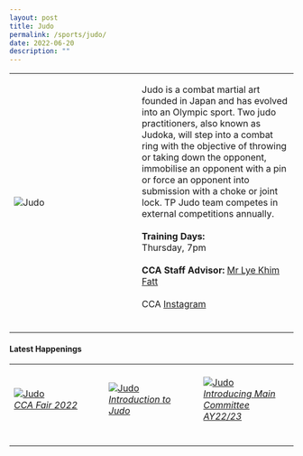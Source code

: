```yaml
---
layout: post
title: Judo
permalink: /sports/judo/
date: 2022-06-20
description: ""
---
```

<table>
    <tr>
        <td style="width:45%"><image src="/images/Sports/JUDO.png" style="display:block;margin-left:auto;margin-right:auto;" alt="Judo"></image></td>
        <td>
            <p>
                Judo is a combat martial art founded in Japan and has evolved into an Olympic sport. Two judo practitioners, also known as Judoka, will step into a combat ring with the objective of throwing or taking down the opponent, immobilise an opponent with a pin or force an opponent into submission with a choke or joint lock. TP Judo team competes in external competitions annually.<br><br>
                <b>Training Days:</b><br>
                Thursday, 7pm<br>
                <br>
                <b>CCA Staff Advisor:</b> <a href="mailto:Lye_Khim_Fatt@tp.edu.sg">Mr Lye Khim Fatt</a><br>
                <br>
                CCA <a href="https://www.instagram.com/tpjudokas/">Instagram</a><br>
                <br>
            </p>
        </td>
    </tr>
</table>

#### Latest Happenings

<table>
    <tr>
        <td style="width:33%"><br>
            <a href="https://www.instagram.com/p/Cc1rRlcp2gc/">
                <image src="/images/Sports/JUDO_CCA Fair 2022.jpg" style="display:block;margin-left:auto;margin-right:auto;" alt="Judo">
                <h6 style="margin-top:0%">CCA Fair 2022</h6>
                </image>
            </a>
        </td>
        <td style="width:33%"><br>
            <a href="https://www.instagram.com/p/CcsHdxJJFnc/">
                <image src="/images/Sports/JUDO_Introduction to Judo.png" style="display:block;margin-left:auto;margin-right:auto;" alt="Judo">
                <h6 style="margin-top:0%">Introduction to Judo</h6>
                </image>
            </a>
        </td>
        <td style="width:33%"><br>
            <a href="https://www.instagram.com/p/Cb9FJGdJWDn/">
                <image src="/images/Sports/JUDO_Introducing Main Committee AY22-23.png" style="display:block;margin-left:auto;margin-right:auto;" alt="Judo">
                <h6 style="margin-top:0%">Introducing Main Committee AY22/23</h6>
                </image>
            </a>
        </td>
    </tr>
</table>